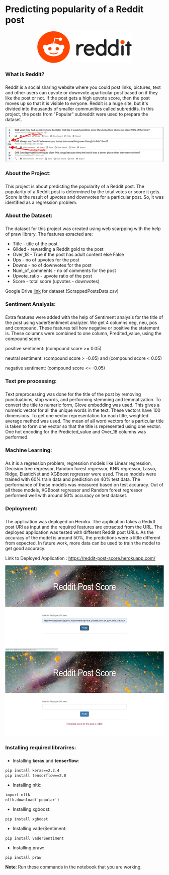 # Predicting popularity of a Reddit post

<div align="center">
  <img src="/Images/reddit-logo.png" height="100" width="300">
</div>

### What is Reddit? <h3>
Reddit is a social sharing website where you could post links, pictures, text and other users can upvote or downvote aparticular post based on if they like the post or not. If the post gets a high upvote score, then the post moves up so that it is visible to evryone. Reddit is a huge site, but it's divided into thousands of smaller communities called subreddits. In this project, the posts from "Popular" subreddit were used to prepare the dataset.
<div align="center">
  <img src="/Images/Upvote_Downvote.png">
</div>
  
### About the Project: <h3>
This project is about predicting the popularity of a Reddit post. The popularity of a Reddit post is determined by the total votes or score it gets. Score is the result of upvotes and downvotes for a particular post. So, it was identified as a regression problem.

### About the Dataset: <h3>
The dataset for this project was created using web scarpping with the help of praw library. The features exracted are:
* Title - title of the post
* Gilded - rewarding a Reddit gold to the post
* Over_18 - True if the post has adult content else False
* Ups - no of upvotes for the post
* Downs - no of downvotes for the post
* Num_of_comments - no of comments for the post
* Upvote_ratio - upvote ratio of the post
* Score - total score (upvotes - downvotes)
  
Google Drive [link](https://drive.google.com/file/d/15nO0765lScyH17q-XvJ068hD7-spne0T/view?usp=sharing) for dataset (ScrappedPostsData.csv)

### Sentiment Analysis: <h3>
Extra features were added with the help of Sentiment analysis for the title of the post using vaderSentiment analyzer. We get 4 columns neg, neu, pos and compound. These features tell how negative or positive the statement is. These columns were combined to one column, Predited_value, using the compound score. 
  
positive sentiment: (compound score >= 0.05)

neutral sentiment: (compound score > -0.05) and (compound score < 0.05)

negative sentiment: (compound score <= -0.05)

### Text pre processing: <h3>
Text preprocessing was done for the title of the post by removing punctuations, stop words, and performing stemming and lemmatization. To convert the title to numeric form, Glove embedding was used. This gives a numeric vector for all the unique words in the text. These vectors have 100 dimensions. To get one vector representation for each title, weighted average method was used. The mean of all word vectors for a particular title is taken to form one vector so that the title is represented using one vector. One hot encoding for the Predicted_value and Over_18 columns was performed. 

### Machine Learning: <h3>
As it is a regression problem, regression models like Linear regression, Decision tree regressor, Random forest regressor, KNN regressor, Lasso, Ridge, ElasticNet and XGBoost regressor were used. These models were trained with 60% train data and prediction on 40% test data. The performance of these models was measured based on test accuracy. Out of all these models, XGBoost regressor and Random forest regressor performed well with around 50% accuracy on test dataset. 

### Deployment: <h3>
The application was deployed on Heroku. The application takes a Redidt post URl as input and the required features are extracted from the URL. The deployed application was tested with different Reddit post URLs. As the accuracy of the model is around 50%, the predictions were a little different from expected. In future work, more data can be used to train the model to get good accuracy.
  
Link to Deployed Application : https://reddit-post-score.herokuapp.com/

<div align="center">
  <img src="/Images/1.jpg" height="270" width="550"><img src="/Images/2.jpg" height="270" width="550">
</div>

### Installing required librarires: <h3>
* Installing __keras__ and __tenserflow__:
```
pip install keras==2.2.4
pip install tensorflow==2.0
```
* Installing nltk:
```
import nltk
nltk.download('popular')
```
* Installing xgboost:
```
pip install xgboost
```
* Installing vaderSentiment:
```
pip install vaderSentiment
```
* Installing praw:
```
pip install praw
```
__Note__: Run these commands in the notebook that you are working.
